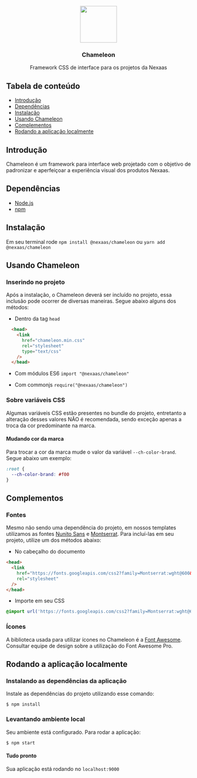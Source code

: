 <p align="center">
  <img src="https://user-images.githubusercontent.com/6816187/79229373-4c814f80-7e39-11ea-8b7a-248c4fa5f153.png" width="100" />
</p>

<h3 align="center">Chameleon</h3>

<p align="center">
  Framework CSS de interface para os projetos da Nexaas
</p>

## Tabela de conteúdo

- [Introdução](#introdução)
- [Dependências](#dependências)
- [Instalação](#instalação)
- [Usando Chameleon](#usando-chameleon)
- [Complementos](#complementos)
- [Rodando a aplicação localmente](#rodando-a-aplicação-localmente)

## Introdução

Chameleon é um framework para interface web projetado com o objetivo de padronizar e aperfeiçoar a experiência visual dos produtos Nexaas.

## Dependências

- [Node.js](https://nodejs.org/)
- [npm](https://docs.npmjs.com/getting-started/installing-node)

## Instalação

Em seu terminal rode `npm install @nexaas/chameleon` ou `yarn add @nexaas/chameleon`

## Usando Chameleon

### Inserindo no projeto

Após a instalação, o Chameleon deverá ser incluído no projeto, essa inclusão pode ocorrer de diversas maneiras. Segue abaixo alguns dos métodos:

- Dentro da tag `head`

```html
  <head>
    <link
      href="chameleon.min.css"
      rel="stylesheet"
      type="text/css"
    />
  </head>
```

- Com módulos ES6 `import "@nexaas/chameleon"`

- Com commonjs `require("@nexaas/chameleon")`

### Sobre variáveis CSS

Algumas variáveis CSS estão presentes no bundle do projeto, entretanto a alteração desses valores NÃO é recomendada, sendo exceção apenas a troca da cor predominante na marca.

#### Mudando cor da marca

Para trocar a cor da marca mude o valor da variável `--ch-color-brand`. Segue abaixo um exemplo:

```css
:root {
  --ch-color-brand: #f00
}
```

## Complementos


### Fontes

Mesmo não sendo uma dependência do projeto, em nossos templates utilizamos as fontes [Nunito Sans](https://fonts.google.com/specimen/Nunito+Sans?query=nunito+sans&selection.family=Nunito+Sans:wght@400;600;700&sidebar.open) e [Montserrat](https://fonts.google.com/specimen/Montserrat?query=Montse&sidebar.open&selection.family=Montserrat:wght@600&sidebar.open). Para incluí-las em seu projeto, utilize um dos métodos abaixo:

- No cabeçalho do documento

```html
<head>
  <link
    href="https://fonts.googleapis.com/css2?family=Montserrat:wght@600&family=Nunito+Sans:wght@400;600;700&display=swap"
    rel="stylesheet"
  />
</head>
```

- Importe em seu CSS

```css
@import url('https://fonts.googleapis.com/css2?family=Montserrat:wght@600&family=Nunito+Sans:wght@400;600;700&display=swap');
```

### Ícones

A biblioteca usada para utilizar ícones no Chameleon é a [Font Awesome](https://fontawesome.com/). Consultar equipe de design sobre a utilização do Font Awesome Pro.


## Rodando a aplicação localmente

### Instalando as dependências da aplicação
Instale as dependências do projeto utilizando esse comando:

```
$ npm install
```

### Levantando ambiente local
Seu ambiente está configurado. Para rodar a aplicação:

```
$ npm start
```

#### Tudo pronto

Sua aplicação está rodando no `localhost:9000`
